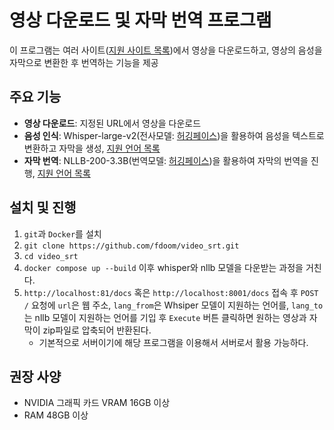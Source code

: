 # 영상 다운로드 및 자막 번역 프로그램

이 프로그램는 여러 사이트([지원 사이트 목록](https://github.com/yt-dlp/yt-dlp/blob/master/supportedsites.md))에서 영상을 다운로드하고, 영상의 음성을 자막으로 변환한 후 번역하는 기능을 제공

## 주요 기능

- **영상 다운로드**: 지정된 URL에서 영상을 다운로드
- **음성 인식**: Whisper-large-v2(전사모델: [허깅페이스](https://huggingface.co/openai/whisper-large-v2))을 활용하여 음성을 텍스트로 변환하고 자막을 생성, [지원 언어 목록](https://github.com/openai/whisper/blob/main/whisper/tokenizer.py#L10)
- **자막 번역**: NLLB-200-3.3B(번역모델: [허깅페이스](https://huggingface.co/facebook/nllb-200-3.3B))을 활용하여 자막의 번역을 진행, [지원 언어 목록](https://scontent-gmp1-1.xx.fbcdn.net/v/t39.8562-6/292295068_402295381932691_8903854229220968087_n.pdf?ccb=1-7&_nc_sid=e280be&_nc_ohc=UvBRoLJCRZoQ7kNvgFZHTK2&_nc_zt=14&_nc_ht=scontent-gmp1-1.xx&_nc_gid=ATURscYil2lHJ0q3etjO5VB&oh=00_AYAcwu4SXzptlY3zImE45C4UbjKlXKGGR2STT6nH77Ss_g&oe=672F5453#page=13)

## 설치 및 진행
1. `git`과 `Docker`를 설치
2. `git clone https://github.com/fdoom/video_srt.git`
3. `cd video_srt`
4. `docker compose up --build` 이후 whisper와 nllb 모델을 다운받는 과정을 거친다.
5. `http://localhost:81/docs` 혹은 `http://localhost:8001/docs` 접속 후 `POST /` 요청에 `url`은 웹 주소, `lang_from`은 Whsiper 모델이 지원하는 언어를, `lang_to`는 nllb 모델이 지원하는 언어를 기입 후 `Execute` 버튼 클릭하면 원하는 영상과 자막이 zip파일로 압축되어 반환된다.
    - 기본적으로 서버이기에 해당 프로그램을 이용해서 서버로서 활용 가능하다.

## 권장 사양
- NVIDIA 그래픽 카드 VRAM 16GB 이상
- RAM 48GB 이상
